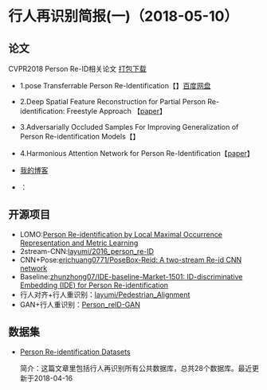 行人再识别简报(一)（2018-05-10）
=====
论文
-----
CVPR2018 Person Re-ID相关论文 [打包下载](https://pan.baidu.com/s/1JUdVwbK_K7yngbF-pYb4xQ)
* 1.pose Transferrable Person Re-Identification【】[百度网盘](https://pan.baidu.com/s/1nwFetDZ)
* 2.Deep Spatial Feature Reconstruction for Partial Person Re-identification: Freestyle Approach 【[paper](https://arxiv.org/abs/1801.00881)】
* 3.Adversarially Occluded Samples For Improving Generalization of Person Re-identification Models【】
* 4.Harmonious Attention Network for Person Re-Identification【[paper](https://arxiv.org/abs/1802.08122)】


* [我的博客](http://blog.csdn.net/guodongxiaren "悬停显示") 
* ：    

开源项目
------
* LOMO:[Person Re-identification by Local Maximal Occurrence Representation and Metric Learning](http://www.cbsr.ia.ac.cn/users/scliao/projects/lomo_xqda/index.html)
* 2stream-CNN:[layumi/2016_person_re-ID](https://github.com/layumi/2016_person_re-ID)
* CNN+Pose:[erichuang0771/PoseBox-Reid: A two-stream Re-id CNN network](https://github.com/erichuang0771/PoseBox-Reid)
* Baseline:[zhunzhong07/IDE-baseline-Market-1501: ID-discriminative Embedding (IDE) for Person Re-identification](https://github.com/zhunzhong07/IDE-baseline-Market-1501)
* 行人对齐+行人重识别：[layumi/Pedestrian_Alignment](https://github.com/layumi/Pedestrian_Alignment)
* GAN+行人重识别：[Person_reID-GAN](https://github.com/layumi/Person-reID_GAN)

数据集
----
* [Person Re-identification Datasets](http://robustsystems.coe.neu.edu/sites/robustsystems.coe.neu.edu/files/systems/projectpages/reiddataset.html)

  简介：这篇文章里包括行人再识别所有公共数据库，总共28个数据库。最近更新于2018-04-16

